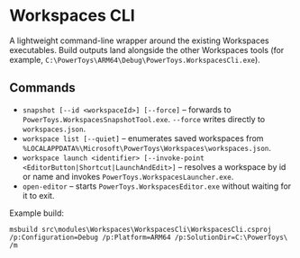 # Workspaces CLI

A lightweight command-line wrapper around the existing Workspaces executables. Build outputs land alongside the other Workspaces tools (for example, `C:\PowerToys\ARM64\Debug\PowerToys.WorkspacesCli.exe`).

## Commands

- `snapshot [--id <workspaceId>] [--force]` – forwards to `PowerToys.WorkspacesSnapshotTool.exe`. `--force` writes directly to `workspaces.json`.
- `workspace list [--quiet]` – enumerates saved workspaces from `%LOCALAPPDATA%\Microsoft\PowerToys\Workspaces\workspaces.json`.
- `workspace launch <identifier> [--invoke-point <EditorButton|Shortcut|LaunchAndEdit>]` – resolves a workspace by id or name and invokes `PowerToys.WorkspacesLauncher.exe`.
- `open-editor` – starts `PowerToys.WorkspacesEditor.exe` without waiting for it to exit.

Example build:

```
msbuild src\modules\Workspaces\WorkspacesCli\WorkspacesCli.csproj /p:Configuration=Debug /p:Platform=ARM64 /p:SolutionDir=C:\PowerToys\ /m
```

